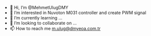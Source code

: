 - 👋 Hi, I’m @MehmetUlugDMY
- 👀 I’m interested in Nuvoton M031 controller and create PWM signal
- 🌱 I’m currently learning ...
- 💞️ I’m looking to collaborate on ...
- 📫 How to reach me m.ulug@dmyeoa.com.tr

<!---
MehmetUlugDMY/MehmetUlugDMY is a ✨ special ✨ repository because its `README.md` (this file) appears on your GitHub profile.
You can click the Preview link to take a look at your changes.
--->
